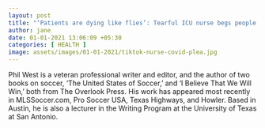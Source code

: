 ```yaml
---
layout: post
title: "‘Patients are dying like flies’: Tearful ICU nurse begs people to stop being careless about COVID-19"
author: jane 
date: 01-01-2021 13:06:09 +05:30 
categories: [ HEALTH ] 
image: assets/images/01-01-2021/tiktok-nurse-covid-plea.jpg
---
```

Phil West is a veteran professional writer and editor, and the author of two books on soccer, ‘The United States of Soccer,’ and ‘I Believe That We Will Win,’ both from The Overlook Press. His work has appeared most recently in MLSSoccer.com, Pro Soccer USA, Texas Highways, and Howler. Based in Austin, he is also a lecturer in the Writing Program at the University of Texas at San Antonio.